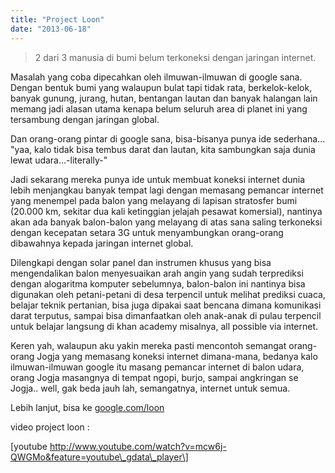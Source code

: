 ```yaml
---
title: "Project Loon"
date: "2013-06-18"
---
```


> 2 dari 3 manusia di bumi belum terkoneksi dengan jaringan internet.

Masalah yang coba dipecahkan oleh ilmuwan-ilmuwan di google sana. Dengan bentuk bumi yang walaupun bulat tapi tidak rata, berkelok-kelok, banyak gunung, jurang, hutan, bentangan lautan dan banyak halangan lain memang jadi alasan utama kenapa belum seluruh area di planet ini yang tersambung dengan jaringan global.

Dan orang-orang pintar di google sana, bisa-bisanya punya ide sederhana... "yaa, kalo tidak bisa tembus darat dan lautan, kita sambungkan saja dunia lewat udara...-literally-"

Jadi sekarang mereka punya ide untuk membuat koneksi internet dunia lebih menjangkau banyak tempat lagi dengan memasang pemancar internet yang menempel pada balon yang melayang di lapisan stratosfer bumi (20.000 km, sekitar dua kali ketinggian jelajah pesawat komersial), nantinya akan ada banyak balon-balon yang melayang di atas sana saling terkoneksi dengan kecepatan setara 3G untuk menyambungkan orang-orang dibawahnya kepada jaringan internet global.

Dilengkapi dengan solar panel dan instrumen khusus yang bisa mengendalikan balon menyesuaikan arah angin yang sudah terprediksi dengan alogaritma komputer sebelumnya, balon-balon ini nantinya bisa digunakan oleh petani-petani di desa terpencil untuk melihat prediksi cuaca, belajar teknik pertanian, bisa juga dipakai saat bencana dimana komunikasi darat terputus, sampai bisa dimanfaatkan oleh anak-anak di pulau terpencil untuk belajar langsung di khan academy misalnya, all possible via internet.

Keren yah, walaupun aku yakin mereka pasti mencontoh semangat orang-orang Jogja yang memasang koneksi internet dimana-mana, bedanya kalo ilmuwan-ilmuwan google itu masang pemancar internet di balon udara, orang Jogja masangnya di tempat ngopi, burjo, sampai angkringan se Jogja.. well, gak beda jauh lah, semangatnya, internet untuk semua.

Lebih lanjut, bisa ke [google.com/loon](http://www.google.com/loon)

video project loon :

\[youtube http://www.youtube.com/watch?v=mcw6j-QWGMo&feature=youtube\_gdata\_player\]
